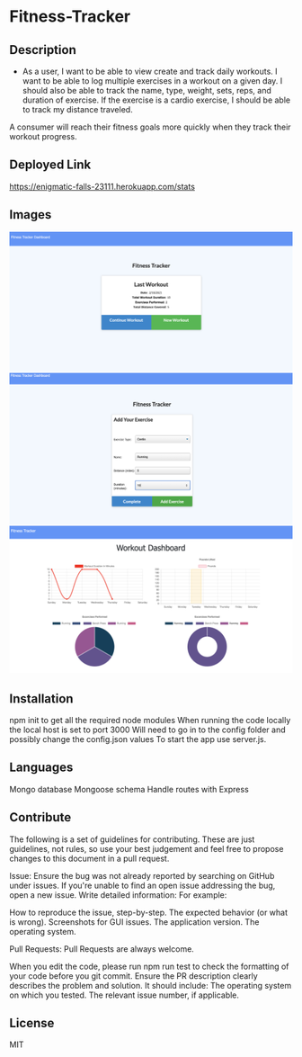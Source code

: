 # Fitness-Tracker

## Description

- As a user, I want to be able to view create and track daily workouts. I want to be able to log multiple exercises in a workout on a given day. I should also be able to track the name, type, weight, sets, reps, and duration of exercise. If the exercise is a cardio exercise, I should be able to track my distance traveled.

A consumer will reach their fitness goals more quickly when they track their workout progress.

## Deployed Link

https://enigmatic-falls-23111.herokuapp.com/stats

## Images

![](public/img/Index.png)
![](public/img/addWorkout.png)
![](public/img/Dashboard.png)

## Installation

npm init to get all the required node modules
When running the code locally the local host is set to port 3000
Will need to go in to the config folder and possibly change the config.json values
To start the app use server.js.

## Languages

Mongo database
Mongoose schema
Handle routes with Express

## Contribute

The following is a set of guidelines for contributing. These are just guidelines, not rules, so use your best judgement and feel free to propose changes to this document in a pull request.

Issue: Ensure the bug was not already reported by searching on GitHub under issues. If you're unable to find an open issue addressing the bug, open a new issue. Write detailed information: For example:

How to reproduce the issue, step-by-step. The expected behavior (or what is wrong). Screenshots for GUI issues. The application version. The operating system.

Pull Requests: Pull Requests are always welcome.

When you edit the code, please run npm run test to check the formatting of your code before you git commit. Ensure the PR description clearly describes the problem and solution. It should include: The operating system on which you tested. The relevant issue number, if applicable.

## License

MIT
